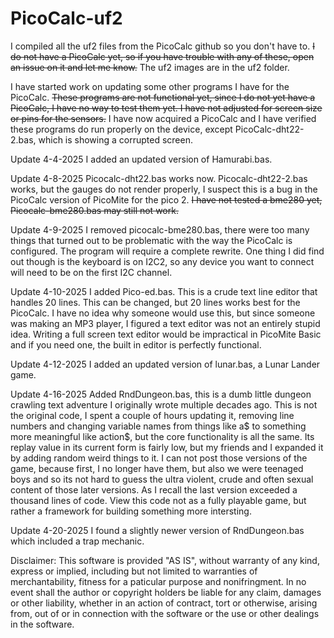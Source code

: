 # PicoCalc-uf2

I compiled all the uf2 files from the PicoCalc github so you don't have to. ~~I do not have a PicoCalc yet, so if you have trouble with any of these, open an issue on it and let me know.~~ The uf2 images are in the uf2 folder.

I have started work on updating some other programs I have for the PicoCalc. ~~These programs are not functional yet, since I do not yet have a PicoCalc, I have no way to test them yet. I have not adjusted for screen size or pins for the sensors.~~ I have now acquired a PicoCalc and I have verified these programs do run properly on the device, except PicoCalc-dht22-2.bas, which is showing a corrupted screen.

Update 4-4-2025
I added an updated version of Hamurabi.bas.

Update 4-8-2025
Picocalc-dht22.bas works now. Picocalc-dht22-2.bas works, but the gauges do not render properly, I suspect this is a bug in the PicoCalc version of PicoMite for the pico 2. ~~I have not tested a bme280 yet, Picocalc-bme280.bas may still not work.~~

Update 4-9-2025
I removed picocalc-bme280.bas, there were too many things that turned out to be problematic with the way the PicoCalc is configured. The program will require a complete rewrite. One thing I did find out though is the keyboard is on I2C2, so any device you want to connect will need to be on the first I2C channel.

Update 4-10-2025
I added Pico-ed.bas. This is a crude text line editor that handles 20 lines. This can be changed, but 20 lines works best for the PicoCalc. I have no idea why someone would use this, but since someone was making an MP3 player, I figured a text editor was not an entirely stupid idea. Writing a full screen text editor would be impractical in PicoMite Basic and if you need one, the built in editor is perfectly functional.

Update 4-12-2025
I added an updated version of lunar.bas, a Lunar Lander game.

Update 4-16-2025
Added RndDungeon.bas, this is a dumb little dungeon crawling text adventure I originally wrote multiple decades ago. This is not the original code, I spent a couple of hours updating it, removing line numbers and changing variable names from things like a$ to something more meaningful like action$, but the core functionality is all the same. Its replay value in its current form is fairly low, but my friends and I expanded it by adding random weird things to it. I can not post those versions of the game, because first, I no longer have them, but also we were teenaged boys and so its not hard to guess the ultra violent, crude and often sexual content of those later versions. As I recall the last version exceeded a thousand lines of code. View this code not as a fully playable game, but rather a framework for building something more intersting.

Update 4-20-2025
I found a slightly newer version of RndDungeon.bas which included a trap mechanic.

Disclaimer: This software is provided "AS IS", without warranty of any kind, express or implied, including but not limited to warranties of merchantability, fitness for a paticular purpose and nonifringment. In no event shall the author or copyright holders be liable for any claim, damages or other liability, whether in an action of contract, tort or otherwise, arising from, out of or in connection with the software or the use or other dealings in the software.
